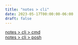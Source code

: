 ```yaml
---
title: "notes > cli"
date: 2023-05-17T00:00:00-06:00
draft: false
---
```


[notes > cli > cmd](cmd)  
[notes > cli > posh](posh)  
